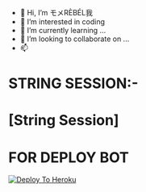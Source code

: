 - 👋 Hi, I’m モメRÈBÉL我
- 👀 I’m interested in coding
- 🌱 I’m currently learning ...
- 💞️ I’m looking to collaborate on ...
- 📫 

<!---
REBEL725/REBEL725 is a ✨ special ✨ repository because its `README.md` (https://github.com/) .
--->






# STRING SESSION:-
# [String Session]
     


# FOR DEPLOY BOT 

[![Deploy To Heroku](https://www.herokucdn.com/deploy/button.svg)](https://dashboard.heroku.com/new?button-url=https%3A%2F%2Fgithub.com%2FLEGENDXOP%2Flegendpack&template=https%3A%2F%2Fgithub.com%2FLEGENDXOP%2Flegendpack)
